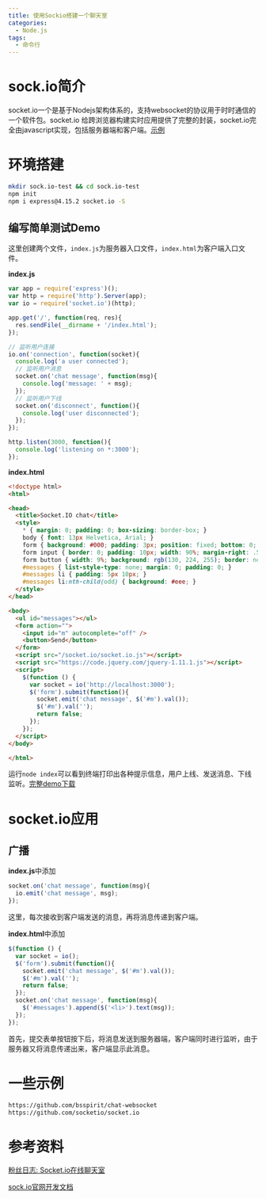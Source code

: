```yaml
---
title: 使用Sockio搭建一个聊天室
categories:
  - Node.js
tags:
  - 命令行
---
```




# sock.io简介

​    socket.io一个是基于Nodejs架构体系的，支持websocket的协议用于时时通信的一个软件包。socket.io 给跨浏览器构建实时应用提供了完整的封装，socket.io完全由javascript实现，包括服务器端和客户端。[示例](https://github.com/quanzaiyu/socket.io-chatroom) 



# 环境搭建

```bash
mkdir sock.io-test && cd sock.io-test
npm init
npm i express@4.15.2 socket.io -S
```

## 编写简单测试Demo

这里创建两个文件，`index.js`为服务器入口文件，`index.html`为客户端入口文件。

**index.js**

```js
var app = require('express')();
var http = require('http').Server(app);
var io = require('socket.io')(http);

app.get('/', function(req, res){
  res.sendFile(__dirname + '/index.html');
});

// 监听用户连接
io.on('connection', function(socket){
  console.log('a user connected');
  // 监听用户消息
  socket.on('chat message', function(msg){
    console.log('message: ' + msg);
  });
  // 监听用户下线
  socket.on('disconnect', function(){
    console.log('user disconnected');
  });
});

http.listen(3000, function(){
  console.log('listening on *:3000');
});
```

**index.html**

```html
<!doctype html>
<html>

<head>
  <title>Socket.IO chat</title>
  <style>
    * { margin: 0; padding: 0; box-sizing: border-box; }
    body { font: 13px Helvetica, Arial; }
    form { background: #000; padding: 3px; position: fixed; bottom: 0; width: 100%; }
    form input { border: 0; padding: 10px; width: 90%; margin-right: .5%; }
    form button { width: 9%; background: rgb(130, 224, 255); border: none; padding: 10px; }
    #messages { list-style-type: none; margin: 0; padding: 0; }
    #messages li { padding: 5px 10px; }
    #messages li:nth-child(odd) { background: #eee; }
  </style>
</head>

<body>
  <ul id="messages"></ul>
  <form action="">
    <input id="m" autocomplete="off" />
    <button>Send</button>
  </form>
  <script src="/socket.io/socket.io.js"></script>
  <script src="https://code.jquery.com/jquery-1.11.1.js"></script>
  <script>
    $(function () {
      var socket = io('http://localhost:3000');
      $('form').submit(function(){
        socket.emit('chat message', $('#m').val());
        $('#m').val('');
        return false;
      });
    });
  </script>
</body>

</html>
```

运行`node index`可以看到终端打印出各种提示信息，用户上线、发送消息、下线监听。[完整demo下载](http://xiaoyulive.oss-cn-beijing.aliyuncs.com/res/chat-websocket.zip) 



# socket.io应用

## 广播

**index.js**中添加 

```js
socket.on('chat message', function(msg){
  io.emit('chat message', msg);
});
```

这里，每次接收到客户端发送的消息，再将消息传递到客户端。

**index.html**中添加 

```js
$(function () {
  var socket = io();
  $('form').submit(function(){
    socket.emit('chat message', $('#m').val());
    $('#m').val('');
    return false;
  });
  socket.on('chat message', function(msg){
    $('#messages').append($('<li>').text(msg));
  });
});
```

首先，提交表单按钮按下后，将消息发送到服务器端，客户端同时进行监听，由于服务器又将消息传递出来，客户端显示此消息。



# 一些示例

```bash
https://github.com/bsspirit/chat-websocket
https://github.com/socketio/socket.io
```






# 参考资料

[粉丝日志: Socket.io在线聊天室](http://blog.fens.me/nodejs-socketio-chat/) 

[sock.io官网开发文档](https://socket.io/get-started/chat/) 

